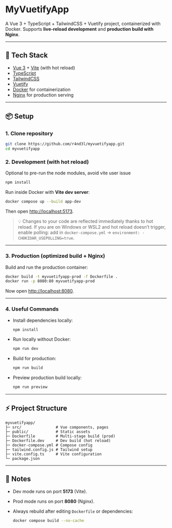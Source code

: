 # MyVuetifyApp

A Vue 3 + TypeScript + TailwindCSS + Vuetify project, containerized with Docker.
Supports **live-reload development** and **production build with Nginx**.

---

## 🚀 Tech Stack

- [Vue 3](https://vuejs.org/) + [Vite](https://vitejs.dev/) (with hot reload)
- [TypeScript](https://www.typescriptlang.org/)
- [TailwindCSS](https://tailwindcss.com/)
- [Vuetify](https://vuetifyjs.com/)
- [Docker](https://www.docker.com/) for containerization
- [Nginx](https://www.nginx.com/) for production serving

---

## 📦 Setup

### 1. Clone repository

```bash
git clone https://github.com/r4nd3l/myvuetifyapp.git
cd myvuetifyapp
```

### 2. Development (with hot reload)

Optional to pre-run the node modules, avoid vite user issue

```bash
npm install
```

Run inside Docker with **Vite dev server**:

```bash
docker compose up --build app-dev
```

Then open [http://localhost:5173](http://localhost:5173).

> 💡 Changes to your code are reflected immediately thanks to hot reload.
> If you are on Windows or WSL2 and hot reload doesn’t trigger, enable polling:
> add in `docker-compose.yml` → `environment: - CHOKIDAR_USEPOLLING=true`.

---

### 3. Production (optimized build + Nginx)

Build and run the production container:

```bash
docker build -t myvuetifyapp-prod -f Dockerfile .
docker run -p 8080:80 myvuetifyapp-prod
```

Now open [http://localhost:8080](http://localhost:8080).

---

### 4. Useful Commands

- Install dependencies locally:

  ```bash
  npm install
  ```

- Run locally without Docker:

  ```bash
  npm run dev
  ```

- Build for production:

  ```bash
  npm run build
  ```

- Preview production build locally:

  ```bash
  npm run preview
  ```

---

## ⚡ Project Structure

```
myvuetifyapp/
├─ src/               # Vue components, pages
├─ public/            # Static assets
├─ Dockerfile         # Multi-stage build (prod)
├─ Dockerfile.dev     # Dev build (hot reload)
├─ docker-compose.yml # Compose config
├─ tailwind.config.js # Tailwind setup
├─ vite.config.ts     # Vite configuration
└─ package.json
```

---

## 🔑 Notes

- Dev mode runs on port **5173** (Vite).
- Prod mode runs on port **8080** (Nginx).
- Always rebuild after editing `Dockerfile` or dependencies:

  ```bash
  docker compose build --no-cache
  ```
